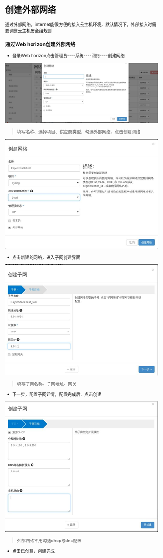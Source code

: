 # 创建外部网络

通过外部网络，internet能很方便的接入云主机环境，默认情况下，外部接入时需要调整云主机安全组规则

### 通过Web horizon创建外部网络

* 登录Web horizon点击管理员----系统----网络----创建网络

![Networkext_Create](../Picture/network_create1.jpg)

> 填写名称、选择项目、供应商类型、勾选外部网络、点击创建网络

![Networkext_Create](../Picture/network_create2.jpg)

* 点击新建的网络，进入子网创建界面

![Networkext_Create](../Picture/network_create3.jpg)

> 填写子网名称、子网地址、网关

* 下一步，配置子网详情，配置完成后，点击创建

![Networkext_Create](../Picture/network_create4.jpg)

> 外部网络不用勾选dhcp与dns配置

* 点击已创建，创建完成



